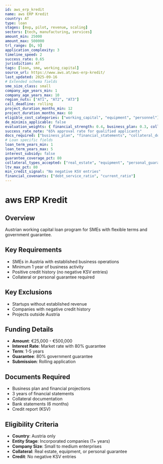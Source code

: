 ```yaml
---
id: aws_erp_kredit
name: aws ERP Kredit
country: AT
type: loan
stages: [mvp, pilot, revenue, scaling]
sectors: [tech, manufacturing, services]
amount_min: 25000
amount_max: 500000
trl_range: [6, 9]
application_complexity: 3
timeline_speed: 2
success_rate: 0.65
jurisdiction: AT
tags: [loan, sme, working_capital]
source_url: https://www.aws.at/aws-erp-kredit/
last_updated: 2025-09-16
# Extended schema fields
sme_size_class: small
company_age_years_min: 1
company_age_years_max: 10
region_nuts: ["AT1", "AT2", "AT3"]
call_deadline: rolling
project_duration_months_min: 12
project_duration_months_max: 60
eligible_cost_categories: ["working_capital", "equipment", "personnel"]
de_minimis_applicable: false
evaluation_weights: { financial_strength: 0.4, business_plan: 0.3, collateral: 0.2, experience: 0.1 }
success_rate_note: "65% approval rate for qualified applicants"
docs_required: ["business_plan", "financial_statements", "collateral_documents", "bank_statements"]
# Loan specific fields
loan_term_years_min: 1
loan_term_years_max: 5
interest_subsidy: false
guarantee_coverage_pct: 80
collateral_types_accepted: ["real_estate", "equipment", "personal_guarantee"]
ltv_max_pct: 80
min_credit_signal: "No negative KSV entries"
financial_covenants: ["debt_service_ratio", "current_ratio"]
---
```


# aws ERP Kredit

## Overview
Austrian working capital loan program for SMEs with flexible terms and government guarantee.

## Key Requirements
- SMEs in Austria with established business operations
- Minimum 1 year of business activity
- Positive credit history (no negative KSV entries)
- Collateral or personal guarantee required

## Key Exclusions
- Startups without established revenue
- Companies with negative credit history
- Projects outside Austria

## Funding Details
- **Amount**: €25,000 - €500,000
- **Interest Rate**: Market rate with 80% guarantee
- **Term**: 1-5 years
- **Guarantee**: 80% government guarantee
- **Submission**: Rolling application

## Documents Required
- Business plan and financial projections
- 3 years of financial statements
- Collateral documentation
- Bank statements (6 months)
- Credit report (KSV)

## Eligibility Criteria
- **Country**: Austria only
- **Entity Stage**: Incorporated companies (1+ years)
- **Company Size**: Small to medium enterprises
- **Collateral**: Real estate, equipment, or personal guarantee
- **Credit**: No negative KSV entries
